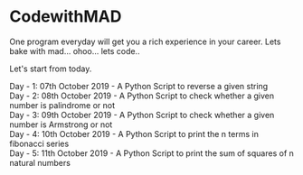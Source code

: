 # CodewithMAD
One program everyday will get you a rich experience in your career. Lets bake with mad... ohoo... lets code..

Let's start from today.

Day - 1: 07th October 2019 - A Python Script to reverse a given string <br/>
Day - 2: 08th October 2019 - A Python Script to check whether a given number is palindrome or not <br/>
Day - 3: 09th October 2019 - A Python Script to check whether a given number is Armstrong or not <br/>
Day - 4: 10th October 2019 - A Python Script to print the n terms in fibonacci series <br/>
Day - 5: 11th October 2019 - A Python Script to print the sum of squares of n natural numbers <br/>
